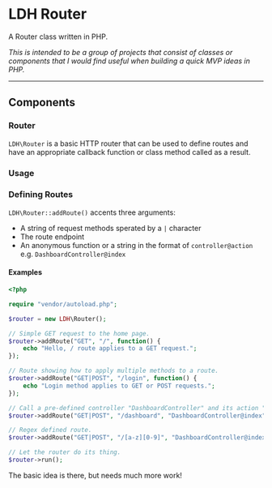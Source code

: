 # LDH Router

A Router class written in PHP.

*This is intended to be a group of projects that consist of classes or components
that I would find useful when building a quick MVP ideas in PHP.*

---

## Components

### Router

`LDH\Router` is a basic HTTP router that can be used to define routes and
have an appropriate callback function or class method called as a result.

### Usage

### Defining Routes

`LDH\Router::addRoute()` accents three arguments:

* A string of request methods sperated by a `|` character
* The route endpoint
* An anonymous function or a string in the format of `controller@action` e.g. `DashboardController@index`

#### Examples

```php
<?php

require "vendor/autoload.php";

$router = new LDH\Router();

// Simple GET request to the home page.
$router->addRoute("GET", "/", function() {
	echo "Hello, / route applies to a GET request.";
});

// Route showing how to apply multiple methods to a route.
$router->addRoute("GET|POST", "/login", function() {
	echo "Login method applies to GET or POST requests.";
});

// Call a pre-defined controller "DashboardController" and its action "index".
$router->addRoute("GET|POST", "/dashboard", "DashboardController@index");

// Regex defined route.
$router->addRoute("GET|POST", "/[a-z][0-9]", "DashboardController@index");

// Let the router do its thing.
$router->run();

```

The basic idea is there, but needs much more work!


